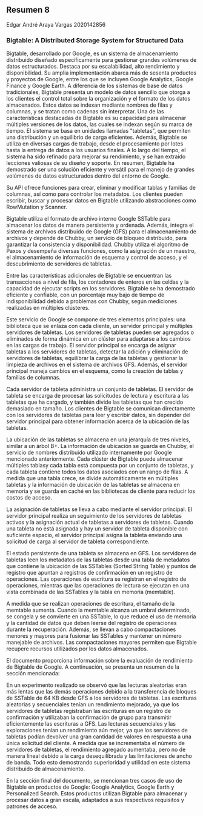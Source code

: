 ## Resumen 8

Edgar André Araya Vargas
2020142856

### Bigtable: A Distributed Storage System for Structured Data

Bigtable, desarrollado por Google, es un sistema de almacenamiento distribuido diseñado específicamente para gestionar grandes volúmenes de datos estructurados. Destaca por su escalabilidad, alto rendimiento y disponibilidad. Su amplia implementación abarca más de sesenta productos y proyectos de Google, entre los que se incluyen Google Analytics, Google Finance y Google Earth. A diferencia de los sistemas de base de datos tradicionales, Bigtable presenta un modelo de datos sencillo que otorga a los clientes el control total sobre la organización y el formato de los datos almacenados. Estos datos se indexan mediante nombres de filas y columnas, y se tratan como cadenas sin interpretar. Una de las características destacadas de Bigtable es su capacidad para almacenar múltiples versiones de los datos, las cuales se indexan según su marca de tiempo. El sistema se basa en unidades llamadas "tabletas", que permiten una distribución y un equilibrio de carga eficientes. Además, Bigtable se utiliza en diversas cargas de trabajo, desde el procesamiento por lotes hasta la entrega de datos a los usuarios finales. A lo largo del tiempo, el sistema ha sido refinado para mejorar su rendimiento, y se han extraído lecciones valiosas de su diseño y soporte. En resumen, Bigtable ha demostrado ser una solución eficiente y versátil para el manejo de grandes volúmenes de datos estructurados dentro del entorno de Google.

Su API ofrece funciones para crear, eliminar y modificar tablas y familias de columnas, así como para controlar los metadatos. Los clientes pueden escribir, buscar y procesar datos en Bigtable utilizando abstracciones como RowMutation y Scanner.

Bigtable utiliza el formato de archivo interno Google SSTable para almacenar los datos de manera persistente y ordenada. Además, integra el sistema de archivos distribuido de Google (GFS) para el almacenamiento de archivos y depende de Chubby, un servicio de bloqueo distribuido, para garantizar la consistencia y disponibilidad. Chubby utiliza el algoritmo de Paxos y desempeña diversas funciones, como la asignación de un maestro, el almacenamiento de información de esquema y control de acceso, y el descubrimiento de servidores de tabletas.

Entre las características adicionales de Bigtable se encuentran las transacciones a nivel de fila, los contadores de enteros en las celdas y la capacidad de ejecutar scripts en los servidores. Bigtable se ha demostrado eficiente y confiable, con un porcentaje muy bajo de tiempo de indisponibilidad debido a problemas con Chubby, según mediciones realizadas en múltiples clústeres.

Este servicio de Google se compone de tres elementos principales: una biblioteca que se enlaza con cada cliente, un servidor principal y múltiples servidores de tabletas. Los servidores de tabletas pueden ser agregados o eliminados de forma dinámica en un clúster para adaptarse a los cambios en las cargas de trabajo. El servidor principal se encarga de asignar tabletas a los servidores de tabletas, detectar la adición y eliminación de servidores de tabletas, equilibrar la carga de las tabletas y gestionar la limpieza de archivos en el sistema de archivos GFS. Además, el servidor principal maneja cambios en el esquema, como la creación de tablas y familias de columnas.

Cada servidor de tableta administra un conjunto de tabletas. El servidor de tableta se encarga de procesar las solicitudes de lectura y escritura a las tabletas que ha cargado, y también divide las tabletas que han crecido demasiado en tamaño. Los clientes de Bigtable se comunican directamente con los servidores de tabletas para leer y escribir datos, sin depender del servidor principal para obtener información acerca de la ubicación de las tabletas.

La ubicación de las tabletas se almacena en una jerarquía de tres niveles, similar a un árbol B+. La información de ubicación se guarda en Chubby, el servicio de nombres distribuido utilizado internamente por Google mencionado anteriormente. Cada clúster de Bigtable puede almacenar múltiples tablasy cada tabla está compuesta por un conjunto de tabletas, y cada tableta contiene todos los datos asociados con un rango de filas. A medida que una tabla crece, se divide automáticamente en múltiples tabletas y la información de ubicación de las tabletas se almacena en memoria y se guarda en caché en las bibliotecas de cliente para reducir los costos de acceso.

La asignación de tabletas se lleva a cabo mediante el servidor principal. El servidor principal realiza un seguimiento de los servidores de tabletas activos y la asignación actual de tabletas a servidores de tabletas. Cuando una tableta no está asignada y hay un servidor de tableta disponible con suficiente espacio, el servidor principal asigna la tableta enviando una solicitud de carga al servidor de tableta correspondiente.

El estado persistente de una tableta se almacena en GFS. Los servidores de tabletas leen los metadatos de las tabletas desde una tabla de metadatos que contiene la ubicación de las SSTables (Sorted String Table) y puntos de registro que apuntan a registros de confirmación en un registro de operaciones. Las operaciones de escritura se registran en el registro de operaciones, mientras que las operaciones de lectura se ejecutan en una vista combinada de las SSTables y la tabla en memoria (memtable).

A medida que se realizan operaciones de escritura, el tamaño de la memtable aumenta. Cuando la memtable alcanza un umbral determinado, se congela y se convierte en una SSTable, lo que reduce el uso de memoria y la cantidad de datos que deben leerse del registro de operaciones durante la recuperación. Además, se llevan a cabo compactaciones menores y mayores para fusionar las SSTables y mantener un número manejable de archivos. Las compactaciones mayores permiten que Bigtable recupere recursos utilizados por los datos almacenados.

El documento proporciona información sobre la evaluación de rendimiento de Bigtable de Google. A continuación, se presenta un resumen de la sección mencionada:

En un experimento realizado se observó que las lecturas aleatorias eran más lentas que las demás operaciones debido a la transferencia de bloques de SSTable de 64 KB desde GFS a los servidores de tabletas. Las escrituras aleatorias y secuenciales tenían un rendimiento mejorado, ya que los servidores de tabletas registraban las escrituras en un registro de confirmación y utilizaban la confirmación de grupo para transmitir eficientemente las escrituras a GFS. Las lecturas secuenciales y las exploraciones tenían un rendimiento aún mejor, ya que los servidores de tabletas podían devolver una gran cantidad de valores en respuesta a una única solicitud del cliente. A medida que se incrementaba el número de servidores de tabletas, el rendimiento agregado aumentaba, pero no de manera lineal debido a la carga desequilibrada y las limitaciones de ancho de banda. Todo esto demostrando superioridad y utilidad en este sistema distribuido de almacenamiento. 

En la sección final del documento, se mencionan tres casos de uso de Bigtable en productos de Google: Google Analytics, Google Earth y Personalized Search. Estos productos utilizan Bigtable para almacenar y procesar datos a gran escala, adaptados a sus respectivos requisitos y patrones de acceso.







 
 











